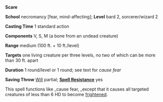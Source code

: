  **Scare**

**School** necromancy [fear, mind-affecting]; **Level** bard 2, sorcerer/wizard 2

**Casting Time** 1 standard action

**Components** V, S, M (a bone from an undead creature)

**Range** medium (100 ft. + 10 ft./level)

**Targets** one living creature per three levels, no two of which can be more than 30 ft. apart

**Duration** 1 round/level or 1 round; see text for _cause fear_

**Saving Throw** [Will](../combat.md#_will) partial; **[Spell Resistance](../glossary.md#_spell-resistance)** yes

This spell functions like _cause fear, _except that it causes all targeted creatures of less than 6 HD to become [frightened](../glossary.md#_frightened).

